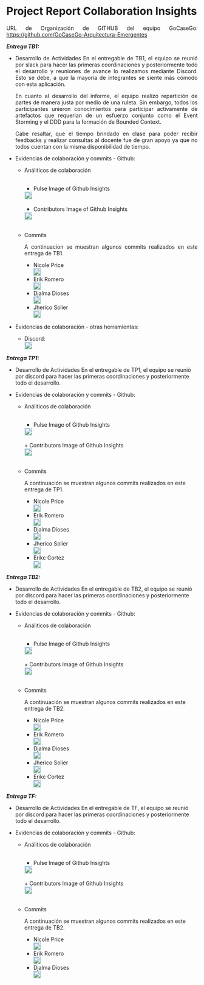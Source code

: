 <div align="justify">

# Project Report Collaboration Insights
URL de Organización de GITHUB del equipo GoCaseGo:
https://github.com/GoCaseGo-Arquitectura-Emergentes

<strong>*Entrega TB1:*</strong>

+ Desarrollo de Actividades
    En el entregable de TB1, el equipo se reunió por slack para hacer las primeras coordinaciones y posteriormente todo el desarrollo y reuniones de avance lo realizamos mediante Discord. Esto se debe, a que la mayoría de integrantes se siente más cómodo con esta aplicación. 

    En cuanto al desarrollo del informe, el equipo realizó repartición de partes de manera justa por medio de una ruleta. Sin embargo, todos los participantes unieron conocimientos para participar activamente de artefactos que requerian de un esfuerzo conjunto como el Event Storming y el DDD para la formación de Bounded Context.

    Cabe resaltar, que el tiempo brindado en clase para poder recibir feedbacks y realizar consultas al docente fue de gran apoyo ya que no todos cuentan con la misma disponibilidad de tiempo.
    

+ Evidencias de colaboración y commits - Github:
    * Análiticos de colaboración <br><br>
        + Pulse Image of Github Insights
        <div style="display: flex; align-items: center;">
        <img src="https://raw.githubusercontent.com/GoCaseGo-Arquitectura-Emergentes/upc-pre-202401-si728-sw82-GoCaseGo-report/develop/Resources/collaboration-insights/tb1-pulse.png" style="margin-right: 20px; border: 2px solid lightblue;">
        </div><br>

        + Contributors Image of Github Insights
        <div style="display: flex; align-items: center;">
        <img src="https://raw.githubusercontent.com/GoCaseGo-Arquitectura-Emergentes/upc-pre-202401-si728-sw82-GoCaseGo-report/develop/Resources/collaboration-insights/tb1-contributions.png" style="margin-right: 20px; border: 2px solid lightblue;">
        </div><br>

    * Commits

         A continuacion se muestran algunos commits realizados en este entrega de TB1.

        + Nicole Price
            <div style="display: flex; align-items: center;">
            <img src="https://raw.githubusercontent.com/GoCaseGo-Arquitectura-Emergentes/upc-pre-202401-si728-sw82-GoCaseGo-report/develop/Resources/collaboration-insights/evidences_commit_Nicole.png" style="margin-right: 20px; border: 2px solid lightblue;">
            </div>
        + Erik Romero
            <div style="display: flex; align-items: center;">
            <img src="https://raw.githubusercontent.com/GoCaseGo-Arquitectura-Emergentes/upc-pre-202401-si728-sw82-GoCaseGo-report/develop/Resources/collaboration-insights/evidences_commit_Erik.png" style="margin-right: 20px; border: 2px solid lightblue;">
            </div>
        + Djalma Dioses
            <div style="display: flex; align-items: center;">
            <img src="https://raw.githubusercontent.com/GoCaseGo-Arquitectura-Emergentes/upc-pre-202401-si728-sw82-GoCaseGo-report/develop/Resources/collaboration-insights/evidences_commit_Djalma.png" style="margin-right: 20px; border: 2px solid lightblue;">
            </div>
        + Jherico Solier
            <div style="display: flex; align-items: center;">
            <img src="https://raw.githubusercontent.com/GoCaseGo-Arquitectura-Emergentes/upc-pre-202401-si728-sw82-GoCaseGo-report/develop/Resources/collaboration-insights/evidences_commit_Jherico.png" style="margin-right: 20px; border: 2px solid lightblue;">
            </div>

+ Evidencias de colaboración - otras herramientas: 

    + Discord:
         <div style="display: flex; align-items: center;">
        <img src="https://raw.githubusercontent.com/GoCaseGo-Arquitectura-Emergentes/upc-pre-202401-si728-sw82-GoCaseGo-report/develop/Resources/collaboration-insights/discord_evidence.png" style="margin-right: 20px; border: 2px solid lightblue;">
        </div>

</div>

<strong>*Entrega TP1:*</strong>

+ Desarrollo de Actividades
    En el entregable de TP1, el equipo se reunió por discord para hacer las primeras coordinaciones y posteriormente todo el desarrollo.

+ Evidencias de colaboración y commits - Github:
    * Análiticos de colaboración <br><br>
        + Pulse Image of Github Insights
        <div style="display: flex; align-items: center;">
        <img src="https://raw.githubusercontent.com/GoCaseGo-Arquitectura-Emergentes/upc-pre-202401-si728-sw82-GoCaseGo-report/develop/Resources/collaboration-insights/tp1-pulse.png" style="margin-right: 20px; border: 2px solid lightblue;">
        </div><br>
        + Contributors Image of Github Insights
        <div style="display: flex; align-items: center;">
        <img src="https://raw.githubusercontent.com/GoCaseGo-Arquitectura-Emergentes/upc-pre-202401-si728-sw82-GoCaseGo-report/develop/Resources/collaboration-insights/tp1-contributions.png" style="margin-right: 20px; border: 2px solid lightblue;">
        </div><br>

    * Commits

         A continuación se muestran algunos commits realizados en este entrega de TP1.

        + Nicole Price
            <div style="display: flex; align-items: center;">
            <img src="https://raw.githubusercontent.com/GoCaseGo-Arquitectura-Emergentes/upc-pre-202401-si728-sw82-GoCaseGo-report/develop/Resources/collaboration-insights/evidences_tp1_commit_Nicole.png" style="margin-right: 20px; border: 2px solid lightblue;">
            </div>
        + Erik Romero
            <div style="display: flex; align-items: center;">
            <img src="https://raw.githubusercontent.com/GoCaseGo-Arquitectura-Emergentes/upc-pre-202401-si728-sw82-GoCaseGo-report/develop/Resources/collaboration-insights/evidences_tp1_commit_Erik.png" style="margin-right: 20px; border: 2px solid lightblue;">
            </div>
        + Djalma Dioses
            <div style="display: flex; align-items: center;">
            <img src="https://raw.githubusercontent.com/GoCaseGo-Arquitectura-Emergentes/upc-pre-202401-si728-sw82-GoCaseGo-report/develop/Resources/collaboration-insights/evidences_tp1_commit_Djalma.png" style="margin-right: 20px; border: 2px solid lightblue;">
            </div>
        + Jherico Solier
            <div style="display: flex; align-items: center;">
            <img src="https://raw.githubusercontent.com/GoCaseGo-Arquitectura-Emergentes/upc-pre-202401-si728-sw82-GoCaseGo-report/develop/Resources/collaboration-insights/evidences_tp1_commit_Jherico.png" style="margin-right: 20px; border: 2px solid lightblue;">
            </div>
        + Erikc Cortez
            <div style="display: flex; align-items: center;">
            <img src="https://raw.githubusercontent.com/GoCaseGo-Arquitectura-Emergentes/upc-pre-202401-si728-sw82-GoCaseGo-report/develop/Resources/collaboration-insights/evidences_tp1_commit_Erikc.png" style="margin-right: 20px; border: 2px solid lightblue;">
            </div>

<strong>*Entrega TB2:*</strong>

+ Desarrollo de Actividades
    En el entregable de TB2, el equipo se reunió por discord para hacer las primeras coordinaciones y posteriormente todo el desarrollo.

+ Evidencias de colaboración y commits - Github:
    * Análiticos de colaboración <br><br>
        + Pulse Image of Github Insights
        <div style="display: flex; align-items: center;">
        <img src="https://raw.githubusercontent.com/GoCaseGo-Arquitectura-Emergentes/upc-pre-202401-si728-sw82-GoCaseGo-report/develop/Resources/collaboration-insights/tb2-pulse.png" style="margin-right: 20px; border: 2px solid lightblue;">
        </div><br>
        + Contributors Image of Github Insights
        <div style="display: flex; align-items: center;">
        <img src="https://raw.githubusercontent.com/GoCaseGo-Arquitectura-Emergentes/upc-pre-202401-si728-sw82-GoCaseGo-report/develop/Resources/collaboration-insights/tb2-contributions.png" style="margin-right: 20px; border: 2px solid lightblue;">
        </div><br>

    * Commits

         A continuación se muestran algunos commits realizados en este entrega de TB2.

        + Nicole Price
            <div style="display: flex; align-items: center;">
            <img src="https://raw.githubusercontent.com/GoCaseGo-Arquitectura-Emergentes/upc-pre-202401-si728-sw82-GoCaseGo-report/develop/Resources/collaboration-insights/evidences_tb2_commit_Nicole.png" style="margin-right: 20px; border: 2px solid lightblue;">
            </div>
        + Erik Romero
            <div style="display: flex; align-items: center;">
            <img src="https://raw.githubusercontent.com/GoCaseGo-Arquitectura-Emergentes/upc-pre-202401-si728-sw82-GoCaseGo-report/develop/Resources/collaboration-insights/evidences_tb2_commit_Erik.png" style="margin-right: 20px; border: 2px solid lightblue;">
            </div>
        + Djalma Dioses
            <div style="display: flex; align-items: center;">
            <img src="https://raw.githubusercontent.com/GoCaseGo-Arquitectura-Emergentes/upc-pre-202401-si728-sw82-GoCaseGo-report/develop/Resources/collaboration-insights/evidences_tb2_commit_Djalma.png" style="margin-right: 20px; border: 2px solid lightblue;">
            </div>
        + Jherico Solier
            <div style="display: flex; align-items: center;">
            <img src="https://raw.githubusercontent.com/GoCaseGo-Arquitectura-Emergentes/upc-pre-202401-si728-sw82-GoCaseGo-report/develop/Resources/collaboration-insights/evidences_tb2_commit_Jherico.png" style="margin-right: 20px; border: 2px solid lightblue;">
            </div>
        + Erikc Cortez
            <div style="display: flex; align-items: center;">
            <img src="https://raw.githubusercontent.com/GoCaseGo-Arquitectura-Emergentes/upc-pre-202401-si728-sw82-GoCaseGo-report/develop/Resources/collaboration-insights/evidences_tb2_commit_Erikc.png" style="margin-right: 20px; border: 2px solid lightblue;">
            </div>

<strong>*Entrega TF:*</strong>

+ Desarrollo de Actividades
    En el entregable de TF, el equipo se reunió por discord para hacer las primeras coordinaciones y posteriormente todo el desarrollo.

+ Evidencias de colaboración y commits - Github:
    * Análiticos de colaboración <br><br>
        + Pulse Image of Github Insights
        <div style="display: flex; align-items: center;">
        <img src="https://raw.githubusercontent.com/GoCaseGo-Arquitectura-Emergentes/upc-pre-202401-si728-sw82-GoCaseGo-report/develop/Resources/collaboration-insights/tf-pulse.png" style="margin-right: 20px; border: 2px solid lightblue;">
        </div><br>
        + Contributors Image of Github Insights
        <div style="display: flex; align-items: center;">
        <img src="https://raw.githubusercontent.com/GoCaseGo-Arquitectura-Emergentes/upc-pre-202401-si728-sw82-GoCaseGo-report/develop/Resources/collaboration-insights/tf-contributions.png" style="margin-right: 20px; border: 2px solid lightblue;">
        </div><br>

    * Commits

         A continuación se muestran algunos commits realizados en este entrega de TB2.

        + Nicole Price
            <div style="display: flex; align-items: center;">
            <img src="https://raw.githubusercontent.com/GoCaseGo-Arquitectura-Emergentes/upc-pre-202401-si728-sw82-GoCaseGo-report/develop/Resources/collaboration-insights/evidences_tf_commit_Nicole.png" style="margin-right: 20px; border: 2px solid lightblue;">
            </div>
        + Erik Romero
            <div style="display: flex; align-items: center;">
            <img src="https://raw.githubusercontent.com/GoCaseGo-Arquitectura-Emergentes/upc-pre-202401-si728-sw82-GoCaseGo-report/develop/Resources/collaboration-insights/evidences_tf_commit_Erik.png" style="margin-right: 20px; border: 2px solid lightblue;">
            </div>
        + Djalma Dioses
            <div style="display: flex; align-items: center;">
            <img src="https://raw.githubusercontent.com/GoCaseGo-Arquitectura-Emergentes/upc-pre-202401-si728-sw82-GoCaseGo-report/develop/Resources/collaboration-insights/evidences_tf_commit_Djalma.png" style="margin-right: 20px; border: 2px solid lightblue;">
            </div>